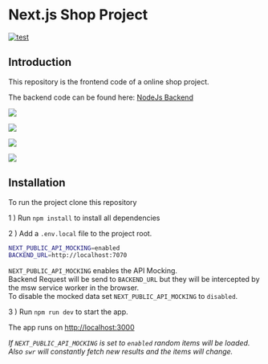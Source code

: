 # Next.js Shop Project


[![test](https://github.com/adsezai/shop-nextjs/actions/workflows/test.yml/badge.svg)](https://github.com/adsezai/shop-nextjs/actions/workflows/test.yml)

## Introduction

This repository is the frontend code of a online shop project.

The backend code can be found here: [NodeJs Backend](https://github.com/adsezai/shop-backend)

[<img src="https://adsezaistorage.blob.core.windows.net/adsezai/shop-index.PNG">](https://adsezaistorage.blob.core.windows.net/adsezai/shop-index.PNG)

[<img src="https://adsezaistorage.blob.core.windows.net/adsezai/shop-item.PNG">](https://adsezaistorage.blob.core.windows.net/adsezai/shop-index.PNG)

[<img src="https://adsezaistorage.blob.core.windows.net/adsezai/shop-login.PNG">](https://adsezaistorage.blob.core.windows.net/adsezai/shop-index.PNG)

[<img src="https://adsezaistorage.blob.core.windows.net/adsezai/shop-verkaufen.PNG">](https://adsezaistorage.blob.core.windows.net/adsezai/shop-index.PNG)

## Installation

To run the project clone this repository

1 ) Run `npm install` to install all dependencies

2 ) Add a `.env.local` file to the project root.

```bash
NEXT_PUBLIC_API_MOCKING=enabled
BACKEND_URL=http://localhost:7070
```

`NEXT_PUBLIC_API_MOCKING` enables the API Mocking.\
Backend Request will be send to `BACKEND_URL` but they will be intercepted by the msw service worker in the browser.\
To disable the mocked data set `NEXT_PUBLIC_API_MOCKING` to `disabled`.

3 ) Run `npm run dev` to start the app.

The app runs on [http://localhost:3000](http://localhost:3000)

*If `NEXT_PUBLIC_API_MOCKING` is set to `enabled` random items will be loaded. Also `swr` will constantly fetch new results and the items will change.*
